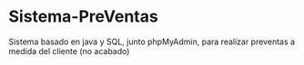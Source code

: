 # Sistema-PreVentas
Sistema basado en java y SQL, junto  phpMyAdmin,  para realizar preventas a medida del cliente (no acabado)
